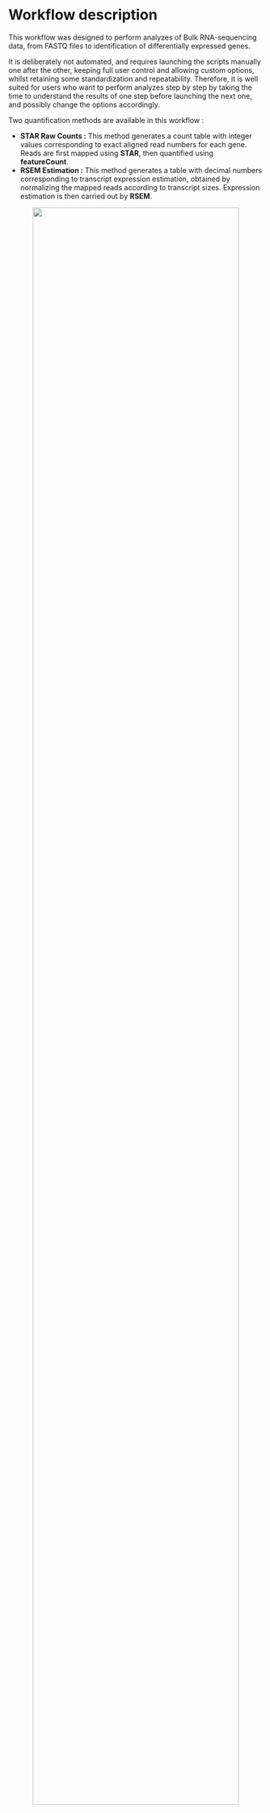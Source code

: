 # Workflow description

This workflow was designed to perform analyzes of Bulk RNA-sequencing data, from FASTQ files to identification of differentially expressed genes.   
  
It is deliberately not automated, and requires launching the scripts manually one after the other, keeping full user control and allowing custom options, whilst retaining some standardization and repeatability. Therefore, it is well suited for users who want to perform analyzes step by step by taking the time to understand the results of one step before launching the next one, and possibly change the options accordingly.  

Two quantification methods are available in this workflow :  
* **STAR Raw Counts :** This method generates a count table with integer values corresponding to exact aligned read numbers for each gene. Reads are first mapped using **STAR**, then quantified using **featureCount**.
* **RSEM Estimation :** This method generates a table with decimal numbers corresponding to transcript expression estimation, obtained by normalizing the mapped reads according to transcript sizes. Expression estimation is then carried out by **RSEM**.

<p align="center">
<img src="https://github.com/JosephLeger/Bulk_RNA-seq/blob/main/img/pipeline.png"  width="90%" height="90%">
</p>

### Common steps
0. **Preparation of references :** To perform mapping to reference genome/transcriptome, it must be indexed first. To do so, it requires reference genome (FASTA file) and genome annotation (GTF file) available for download in Ensembl.org gateway.  
*Note : For a quantification with **featureCount** genome indexing must be preformed with **STAR**, whereas for transcript expression estimation it must be performed with **RSEM**.*

1. **Quality Check :** Quality of each FASTQ file is assessed using **FastQC**. A quality control report per file is then obtained, providing information on the quality of the bases, the length of the reads, the presence of adapters, etc. To make the visualization of the results easier, all reports are then pooled and analyzed simultaneously using **MultiQC**. 

2. **Trimming :** According to the conclusions drawn from the quality control of the reads, a trimming step is often necessary. This step makes it possible to clean the reads, for example by eliminating sequences enriched in adapters, or by trimming poor quality bases at the ends of the reads. For this, **Trimmomatic** needs to be provided with the adapter sequences used for sequencing if an enrichment has been detected.  
A quality control is carried out on the FASTQ files resulting from trimming to ensure that the quality obtained is satisfactory.

### STAR Raw Counts Workflow 
3. **Alignment to the genome :** This step consists of aligning the FASTQ files to the previously indexed reference genome in order to identify the regions from which the reads come. **STAR** thus generates BAM files containing the reads aligned to the genome.

4. **Alignment Quality Check :** In order to analyze the proportion of correctly aligned reads, **MultiQC** can be directly used to pool the quality control of the BAM files resulting from the alignment.

5. **Quantification :** This step uses **featureCounts** to convert the BAM files containing the aligned reads into a count table usable for further analyzes in R or Python.

### RSEM Estimation Workflow 
3. **Transcripts estimation :** This step consists of aligning the FASTQ files using **STAR** and **RSEM** to make an estimate of the abundance of each transcript. Resulting .genes.results and .isoforms.results files contain respectively the results of the estimation of expression by genes or by transcripts which will be used for further analyzes in R or Python.

4. **Alignment Quality Check :** In order to analyze the proportion of correctly aligned reads, **MultiQC** can be directly used to pool the quality control of the BAM files resulting from the alignment.

### Post-Processing Data Analysis
Following data analyzes are performed locally using R or Python. A complete script for basic DESeq2 analysis while performing STAR Raw Counts Workflow is provided in R script folder.  

# Initialization and recommendations

### Scripts
All required scripts are available in the script folder in this directory.   
To get more information about using these scripts, enter the command `sh <script_name.sh> help`.  

### Environments  
The workflow is encoded in Shell language and is supposed to be launched under a Linux environment.  
Moreover, it was written to be used on a computing cluster with tools already pre-installed in the form of modules. Modules are so loaded using `module load <tool_name>` command. If you use manually installed environments, simply replace module loading in script section by the environment activation command.  
All script files launch tasks as **qsub** task submission. To successfully complete the workflow, wait for all the jobs in a step to be completed before launching the next one.  

### Requirments
```
Name                        Version
fastqc                      0.11.9
multiqc                     1.13
trimmomatic                 0.39
rsem                        1.3.2
star                        2.7.10b
subread                     2.0.1
```

### Project diretcory
To start the workflow, create a new directory for the project and put previously downloaded scripts inside. Use it as working directory for the following steps (except for reference indexing). Create a 'Raw' subdirectory and put all the raw FASTQ files inside.  
Raw FASTQ files must be compressed in '.fq.gz' or '.fastq.gz' format. If it is not the case, you need to compress them using `gzip Raw/*.fastq`.  

For the following example, this type of folder tree is used :

<p align="left">
<img src="https://github.com/JosephLeger/Bulk_RNA-seq/blob/main/img/paths.png"  width="50%" height="50%">
</p>

# Workflow Step by Step
# Common Steps
## 0. Preparation of references
This step only needs to be carried out during the first alignment. The genome or transcriptome once indexed can be reused as a reference for subsequent alignments.  
First, you need to download reference genome FASTA file and annotaion GTF file in the Genome folder.  
```bash
# Example with mouse genome from Ensembl.org
wget https://ftp.ensembl.org/pub/release-108/fasta/mus_musculus/dna/Mus_musculus.GRCm39.dna_sm.primary_assembly.fa.gz
wget https://ftp.ensembl.org/pub/release-108/gtf/mus_musculus/Mus_musculus.GRCm39.108.gtf.gz
```
Then, create a directory for the reference and use provided scripts in refindex folder of this repository according to the workflow you aim to perform.  

### STAR indexing
Syntax : ```sh STAR_refindex.sh <FASTA> <GTF>```  
```bash
sh STAR_refindex.sh ../Genome/Mus_musculus.GRCm39.dna_sm.primary_assembly.fa.gz ../Genome/Mus_musculus.GRCm39.108.gtf.gz
```

### RSEM indexing
Syntax : ```sh RSEM_refindex.sh <FASTA> <GTF> <build_name>```  
```bash
sh RSEM_refindex.sh ../Genome/Mus_musculus.GRCm39.dna_sm.primary_assembly.fa.gz ../Genome/Mus_musculus.GRCm39.109.gtf.gz mm39.108
```
*Once indexing is done, every following steps are performed directly in the project directory.*  


## 1. Quality Check
Syntax : ```sh QC.sh <input_dir>```  
```bash
sh QC.sh Raw
```
Pooled results are available in ./QC/MultiQC/QC_Raw_MultiQC.html file.  

## 2. Trimming
If low quality bases or adapter enrichment is detected, you will need to perform trimming step.  
Provided trimming script allow several options :
* **-S** (Slingdingwindow) : Perform a sliding window trimming, cutting once the average quality within the window falls below a threshold.  
* **-L** (Leading) : Remove low quality bases from the beginning.  
* **-T** (Trailing) : Remove low quality bases from the end.   
* **-M** (Minlen) : This module removes reads that fall below the specified minimal length.  
* **-I** (Illuminaclip) : Cuts adapters and other Illumina-specific sequences present in the reads.
  
*For more details, please read [Trimmomatic Manual](http://www.usadellab.org/cms/uploads/supplementary/Trimmomatic/TrimmomaticManual_V0.32.pdf).*  
  
Syntax : ```sh Trim.sh [options] <SE|PE> <input_dir>```  
```bash
sh Trim.sh -S 4:15 -L 3 -T 3 -M 36 -I ../Ref/Trimmomatic/NexteraPE-PE.fa:2:30:10 PE Raw
```

Perform a quality check after trimming to ensure all adapters and low quality bases have been removed correctly.  
```bash
sh QC.sh Trimmed/Trimmomatic/Paired
```  
  
# STAR Raw Counts
## 3. Alignment to genome
Syntax : ```sh STAR.sh <SE|PE> <input_dir> <refindex>```
```bash
sh STAR.sh PE Trimmed/Trimmomatic/Paired ../Ref/refdata-STAR-mm39.108/GenomeDir
```
## 4. Quality Check
Syntax : ```sh QC.sh <input_dir>```  
```bash
sh QC.sh STAR
```
Pooled results are available in ./QC/MultiQC/STAR_MultiQC.html file.  
## 5. Quantification
Syntax : ```sh Count.sh <SE|PE> <input_dir> <GTF>```
```bash
sh Count.sh PE STAR ../Ref/Genome/Mus_musculus.GRCm39.108.gtf
```

# RSEM Estimation
## 3. Transcripts Estimation
Because RSEM will generate specific files after the estimation of the expression, it is possible to ignore output BAM files generation using **-B false** option. This could be usefull to avoid saturation of disk storage space.  
  
Syntax : ```sh RSEM.sh [options] <SE|PE> <input_dir> <refindex>```   
```bash
sh RSEM.sh -B false PE Trimmed/Trimmomatic/Paired ../Ref/refdata-RSEM-mm39.108/mm39.108
```  
## 4. Quality Check
Syntax : ```sh QC.sh <input_dir>```  
```bash
sh QC.sh RSEM
```
Pooled results are available in ./QC/MultiQC/RSEM_MultiQC.html file.  











